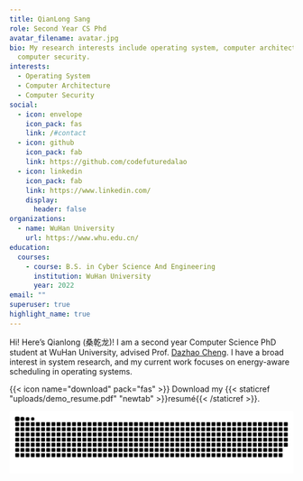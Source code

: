 ```yaml
---
title: QianLong Sang
role: Second Year CS Phd
avatar_filename: avatar.jpg
bio: My research interests include operating system, computer architecture and
  computer security.
interests:
  - Operating System
  - Computer Architecture
  - Computer Security
social:
  - icon: envelope
    icon_pack: fas
    link: /#contact
  - icon: github
    icon_pack: fab
    link: https://github.com/codefuturedalao
  - icon: linkedin
    icon_pack: fab
    link: https://www.linkedin.com/
    display:
      header: false
organizations:
  - name: WuHan University
    url: https://www.whu.edu.cn/
education:
  courses:
    - course: B.S. in Cyber Science And Engineering
      institution: WuHan University
      year: 2022
email: ""
superuser: true
highlight_name: true
---
```


Hi! Here’s Qianlong (桑乾龙)! I am a second year Computer Science PhD student at WuHan University, advised Prof. [Dazhao Cheng](https://scholar.google.com/citations?hl=en&user=rRsraIwAAAAJ&view_op=list_works&sortby=pubdate#). I have a broad interest in system research, and my current work focuses on energy-aware scheduling in operating systems.

{{< icon name="download" pack="fas" >}} Download my {{< staticref "uploads/demo_resume.pdf" "newtab" >}}resumé{{< /staticref >}}.

<img src="https://raw.githubusercontent.com/codefuturedalao/codefuturedalao/output/github-contribution-grid-snake.svg" alt="codefuturedalao's Github chart" />